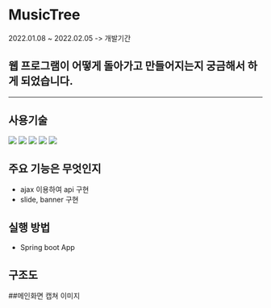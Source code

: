 # **MusicTree**
2022.01.08 ~ 2022.02.05 -> 개발기간

## 웹 프로그램이 어떻게 돌아가고 만들어지는지 궁금해서 하게 되었습니다.

-------

## **사용기술**
<img src="https://img.shields.io/badge/Spring Boot-6dB33F?" style="for-the-badge&logo-SpringBoot&logoColor-white">
<img src="https://img.shields.io/badge/html-e34f26?style="for-the-badge&logo-html5&logoColor-white">
<img src="https://img.shields.io/badge/css-1572b6?style="for-the-badge&logo-css&logoColor-white">
<img src="https://img.shields.io/badge/jQuery-0769ad?style="for-the-badge&logo-jQuery&logoColor-white">
<img src="https://img.shields.io/badge/github-181717?style="for-the-badge&logo-github&logoColor-white">


## 주요 기능은 무엇인지
+ ajax 이용하여 api 구현
+ slide, banner 구현

## 실행 방법
+ Spring boot App

## 구조도

##메인화면 캡쳐 이미지
	
